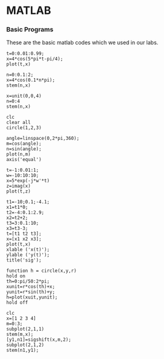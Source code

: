 # MATLAB

### Basic Programs 

These are the basic matlab codes which we used in our labs.

```
t=0:0.01:0.99;
x=4*cos(5*pi*t-pi/4);
plot(t,x)
```

```
n=0:0.1:2;
x=4*cos(0.1*n*pi);
stem(n,x)
```

```
x=unit(0,0,4)
n=0:4
stem(n,x)
```


```
clc
clear all
circle(1,2,3)
```

```
angle=linspace(0,2*pi,360);
m=cos(angle);
n=sin(angle);
plot(n,m)
axis('equal')
```



```
t=-1:0.01:1;
w=-10:10:10;
x=5*exp(-j*w'*t)
z=imag(x)
plot(t,z)
```

```
t1=-10;0.1;-4.1;
x1=t1*0;
t2=-4:0.1:2.9;
x2=t2+2;
t3=3:0.1:10;
x3=t3-3;
t=[t1 t2 t3];
x=[x1 x2 x3];
plot(t,x)
xlable ('x(t)');
ylable ('y(t)');
title('sig');
```


```
function h = circle(x,y,r)
hold on
th=0:pi/50:2*pi;
xunit=r*cos(th)+x;
yunit=r*sin(th)+y;
h=plot(xuit,yunit);
hold off
```

```
clc
x=[1 2 3 4]
m=0:3;
subplot(2,1,1)
stem(m,x);
[y1,n1]=sigshift(x,m,2);
subplot(2,1,2)
stem(n1,y1);
```
